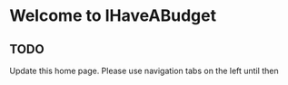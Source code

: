 # Welcome to IHaveABudget

## TODO

Update this home page. Please use navigation tabs on the left until then
